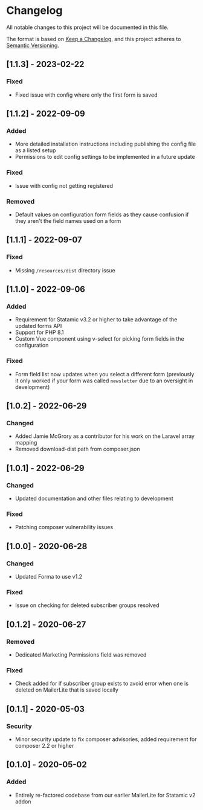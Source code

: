 # Changelog
All notable changes to this project will be documented in this file.

The format is based on [Keep a Changelog](https://keepachangelog.com/en/1.0.0/),
and this project adheres to [Semantic Versioning](https://semver.org/spec/v2.0.0.html).

## [1.1.3] - 2023-02-22

### Fixed
- Fixed issue with config where only the first form is saved
  

## [1.1.2] - 2022-09-09

### Added
- More detailed installation instructions including publishing the config file as a listed setup
- Permissions to edit config settings to be implemented in a future update

### Fixed
- Issue with config not getting registered

### Removed
- Default values on configuration form fields as they cause confusion if they aren't the field names used on a form


## [1.1.1] - 2022-09-07

### Fixed
- Missing `/resources/dist` directory issue


## [1.1.0] - 2022-09-06

### Added
- Requirement for Statamic v3.2 or higher to take advantage of the updated forms API
- Support for PHP 8.1
- Custom Vue component using v-select for picking form fields in the configuration

### Fixed
- Form field list now updates when you select a different form (previously it only worked if your form was called `newsletter` due to an oversight in development)
  

## [1.0.2] - 2022-06-29

### Changed
- Added Jamie McGrory as a contributor for his work on the Laravel array mapping
- Removed download-dist path from composer.json


## [1.0.1] - 2022-06-29

### Changed
- Updated documentation and other files relating to development

### Fixed
- Patching composer vulnerability issues


## [1.0.0] - 2020-06-28

### Changed
- Updated Forma to use v1.2

### Fixed
- Issue on checking for deleted subscriber groups resolved


## [0.1.2] - 2020-06-27

### Removed
- Dedicated Marketing Permissions field was removed
  
### Fixed
- Check added for if subscriber group exists to avoid error when one is deleted on MailerLite that is saved locally


## [0.1.1] - 2020-05-03

### Security
- Minor security update to fix composer advisories, added requirement for composer 2.2 or higher


## [0.1.0] - 2020-05-02

### Added
- Entirely re-factored codebase from our earlier MailerLite for Statamic v2 addon
